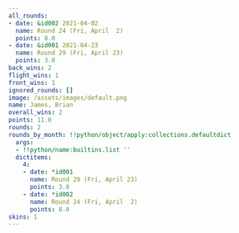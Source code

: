 ```yaml
---
all_rounds:
- date: &id002 2021-04-02
  name: Round 24 (Fri, April  2)
  points: 8.0
- date: &id001 2021-04-23
  name: Round 29 (Fri, April 23)
  points: 3.0
back_wins: 2
flight_wins: 1
front_wins: 1
ignored_rounds: []
image: /assets/images/default.png
name: James, Brian
overall_wins: 2
points: 11.0
rounds: 2
rounds_by_month: !!python/object/apply:collections.defaultdict
  args:
  - !!python/name:builtins.list ''
  dictitems:
    4:
    - date: *id001
      name: Round 29 (Fri, April 23)
      points: 3.0
    - date: *id002
      name: Round 24 (Fri, April  2)
      points: 8.0
skins: 1
---
```

